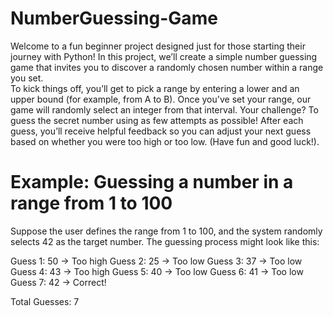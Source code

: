 # NumberGuessing-Game
Welcome to a fun beginner project designed just for those starting their journey with Python! In this project, we’ll create a simple number guessing game that invites you to discover a randomly chosen number within a range you set.
<br>
To kick things off, you’ll get to pick a range by entering a lower and an upper bound (for example, from A to B). Once you've set your range, our game will randomly select an integer from that interval. Your challenge? To guess the secret number using as few attempts as possible! After each guess, you’ll receive helpful feedback so you can adjust your next guess based on whether you were too high or too low. (Have fun and good luck!).
<br>
# Example: Guessing a number in a range from 1 to 100
<p>Suppose the user defines the range from 1 to 100, and the system randomly selects 42 as the target number. The guessing process might look like this:

Guess 1: 50 → Too high
Guess 2: 25 → Too low
Guess 3: 37 → Too low
Guess 4: 43 → Too high
Guess 5: 40 → Too low
Guess 6: 41 → Too low
Guess 7: 42 → Correct!

Total Guesses: 7
</p>